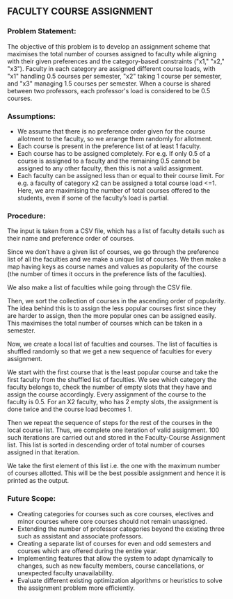 ## FACULTY COURSE ASSIGNMENT

### Problem Statement:

The objective of this problem is to develop an assignment scheme that maximises the total number of courses assigned to faculty while aligning with their given preferences and the category-based constraints ("x1," "x2," "x3").
Faculty in each category are assigned different course loads, with "x1" handling 0.5 courses per semester, "x2" taking 1 course per semester, and "x3" managing 1.5 courses per semester.
When a course is shared between two professors, each professor's load is considered to be 0.5 courses.


### Assumptions:

+	We assume that there is no preference order given for the course allotment to the faculty, so we arrange them randomly for allotment.
+ Each course is present in the preference list of at least 1 faculty.
+	Each course has to be assigned completely. For e.g. If only 0.5 of a course is assigned to a faculty and the remaining 0.5 cannot be assigned to any other faculty, then this is not a valid assignment.
+ Each faculty can be assigned less than or equal to their course limit. For e.g. a faculty of category x2 can be assigned a total course load <=1. 
Here, we are maximising the number of total courses offered to the students, even if some of the faculty’s load is partial.


### Procedure:

The input is taken from a CSV file, which has a list of faculty details such as their name and preference order of courses. 

Since we don’t have a given list of courses, we go through the preference list of all the faculties and we make a unique list of courses. We then make a map having keys as course names and values as popularity of the course (the number of times it occurs in the preference lists of the faculties).

We also make a list of faculties while going through the CSV file. 

Then, we sort the collection of courses in the ascending order of popularity. The idea behind this is to assign the less popular courses first since they are harder to assign, then the more popular ones can be assigned easily. This maximises the total number of courses which can be taken in a semester.

Now, we create a local list of faculties and courses. The list of faculties is shuffled randomly so that we get a new sequence of faculties for every assignment. 

We start with the first course that is the least popular course and take the first faculty from the shuffled list of faculties. We see which category the faculty belongs to, check the number of empty slots that they have and assign the course accordingly.
Every assignment of the course to the faculty is 0.5.  For an X2 faculty, who has 2 empty slots, the assignment is done twice and the course load becomes 1.

Then we repeat the sequence of steps for the rest of the courses in the local course list. Thus, we complete one iteration of valid assignment. 100 such iterations are carried out and stored in the Faculty-Course Assignment list. This list is sorted in descending order of total number of courses assigned in that iteration.

We take the first element of this list i.e. the one with the maximum number of courses allotted. This will be the best possible assignment and hence it is printed as the output.




### Future Scope:

+ Creating categories for courses such as core courses, electives and minor courses where core courses should not remain unassigned.
+ Extending the number of professor categories beyond the existing three such as assistant and associate professors.
+	Creating a separate list of courses for even and odd semesters and courses which are offered during the entire year.
+	Implementing features that allow the system to adapt dynamically to changes, such as new faculty members, course cancellations, or unexpected faculty unavailability.
+	Evaluate different existing optimization algorithms or heuristics to solve the assignment problem more efficiently.
